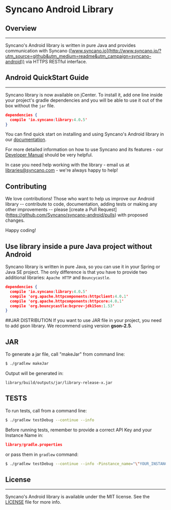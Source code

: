 # Syncano Android Library

## Overview
---

Syncano's Android library is written in pure Java and provides communication with Syncano ([www.syncano.io](http://www.syncano.io/?utm_source=github&utm_medium=readme&utm_campaign=syncano-android)) via HTTPS RESTful interface.

## Android QuickStart Guide
---
Syncano library is now available on jCenter. To install it, add one line inside your project's gradle dependencies and you will be able to use it out of the box without the `jar` file.

```json
dependencies {
  compile 'io.syncano:library:4.0.5'
}
```

You can find quick start on installing and using Syncano's Android library in our [documentation](http://docs.syncano.com/docs/android/?utm_source=github&utm_medium=readme&utm_campaign=syncano-android).

For more detailed information on how to use Syncano and its features - our [Developer Manual](http://docs.syncano.com/docs/getting-started-with-syncano/?utm_source=github&utm_medium=readme&utm_campaign=syncano-android) should be very helpful.

In case you need help working with the library - email us at [libraries@syncano.com](mailto:libraries@syncano.com) - we're always happy to help!

## Contributing
We love contributions! Those who want to help us improve our Android library -- contribute to code, documentation, adding tests or making any other improvements -- please [create a Pull Request] (https://github.com/Syncano/syncano-android/pulls) with proposed changes.

Happy coding!

## Use library inside a pure Java project without Android
Syncano library is written in pure Java, so you can use it in your Spring or Java SE project. 
The only difference is that you have to provide two additional libraries: `Apache HTTP` and `Bouncycastle`.

```json
dependencies {
  compile 'io.syncano:library:4.0.5'
  compile 'org.apache.httpcomponents:httpclient:4.0.1'
  compile 'org.apache.httpcomponents:httpcore:4.0.1'
  compile 'org.bouncycastle:bcprov-jdk15on:1.53'
}
```

##JAR DISTRIBUTION
If you want to use JAR file in your project, you need to add gson library.
We recommend using version **gson-2.5**.

## JAR
To generate a jar file, call "makeJar" from command line:

```bash
$ ./gradlew makeJar
```

Output will be generated in:
```
library/build/outputs/jar/library-release-x.jar
```

## TESTS
To run tests, call from a command line:

```bash
$ ./gradlew testDebug --continue --info
```

Before running tests, remember to provide a correct API Key and your Instance Name in:

```json
library/gradle.properties
```

or pass them in `gradlew` command:

```bash
$ ./gradlew testDebug --continue --info -Pinstance_name="\"YOUR_INSTANCE_NAME\"" -Papi_key="\"YOUR_API_KEY\"" -Papi_key_users="\"YOUR_API_KEY_FOR_RESGISTERING_USERS\""
```

## License
---
Syncano's Android library is available under the MIT license. 
See the [LICENSE](https://github.com/Syncano/syncano-android/blob/master/LICENSE) file for more info.
